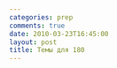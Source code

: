 ```yaml
---
categories: prep
comments: true
date: 2010-03-23T16:45:00
layout: post
title: Темы для 180
---
```


